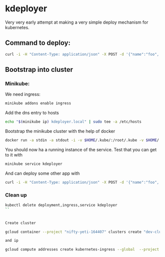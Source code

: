 # kdeployer

Very very early attempt at making a very simple deploy mechanism for kubernetes.

## Command to deploy:

```bash
curl -i -H "Content-Type: application/json" -X POST -d '{"name":"foo", "image": "espenkm/kdeployer:latest"}' http://localhost:5000/deploy
```

## Bootstrap into cluster

### Minikube:

We need ingress:

```bash
minikube addons enable ingress
```

Add the dns entry to hosts
```bash
echo "$(minikube ip) kdeployer.local" | sudo tee -a /etc/hosts
```

Bootstrap the minikube cluster with the help of docker

```bash
docker run -a stdin -a stdout -i -v $HOME/.kube/:/root/.kube -v $HOME/.minikube:$HOME/.minikube -t espenkm/kdeployer python deploy.py
```

You should now ha a running instance of the service. Test that you can get to it with

```bash
minikube service kdeployer
```

And can deploy some other app with

```bash
curl -i -H "Content-Type: application/json" -X POST -d '{"name":"foo", "image": "espenkm/kdeployer:latest"}' http://kdeployer.local/deploy
```

### Clean up

```bash
kubectl delete deployment,ingress,service kdeployer
``


Create cluster

gcloud container --project "nifty-yeti-164407" clusters create "dev-cluster-1" --zone "europe-west1-b" --machine-type "n1-standard-1" --image-type "COS" --disk-size "100" --scopes "https://www.googleapis.com/auth/compute","https://www.googleapis.com/auth/devstorage.read_only","https://www.googleapis.com/auth/logging.write","https://www.googleapis.com/auth/servicecontrol","https://www.googleapis.com/auth/service.management.readonly","https://www.googleapis.com/auth/trace.append" --num-nodes "1" --network "default" --no-enable-cloud-logging --no-enable-cloud-monitoring --preemptible --disable-addons HttpLoadBalancing 

and ip

gcloud compute addresses create kubernetes-ingress --global  --project nifty-yeti-164407
